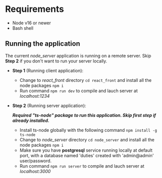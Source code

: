 # Requirements

  * Node v16 or newer
  * Bash shell

## Running the application

The current *node_server* application is running on a remote server. Skip <b>Step 2</b> if you don't want to run your server locally.

 * <b>Step 1</b> (Running client application):
    
   - Change to *react_front* directory `cd react_front` and install all the node packages `npm i`
   - Run command `npm run dev` to compile and lauch server at *localhost:1234*
   
 * <b>Step 2</b> (Running server application):
 
   *<b>Required "ts-node" package to run this application. Skip first step if already installed.</b>*
   
   - Install ts-node globally with the following command `npm install -g ts-node`
   - Change to *node_server* directory `cd node_server` and install all the node packages `npm i`
   - Make sure you have <b>postgresql</b> service running locally at default port, with a database named 'duties' created with 'admin@admin' user/password.
   - Run command `npm run server` to compile and lauch server at *localhost:3000*
